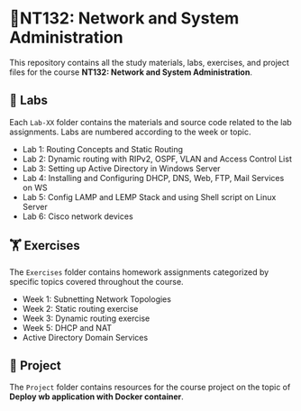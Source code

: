 # 📘NT132: Network and System Administration
This repository contains all the study materials, labs, exercises, and project files for the course **NT132: Network and System Administration**.

## 🧪 Labs

Each `Lab-XX` folder contains the materials and source code related to the lab assignments. Labs are numbered according to the week or topic.
- Lab 1: Routing Concepts and Static Routing
- Lab 2: Dynamic routing with RIPv2, OSPF, VLAN and Access Control List
- Lab 3: Setting up Active Directory in Windows Server
- Lab 4: Installing and Configuring DHCP, DNS, Web, FTP, Mail Services on WS
- Lab 5: Config LAMP and LEMP Stack and using Shell script on Linux Server
- Lab 6: Cisco network devices

## 🏋️ Exercises

The `Exercises` folder contains homework assignments categorized by specific topics covered throughout the course.
- Week 1: Subnetting Network Topologies
- Week 2: Static routing exercise
- Week 3: Dynamic routing exercise
- Week 5: DHCP and NAT
- Active Directory Domain Services 

## 🚀 Project

The `Project` folder contains resources for the course project on the topic of **Deploy wb application with Docker container**.